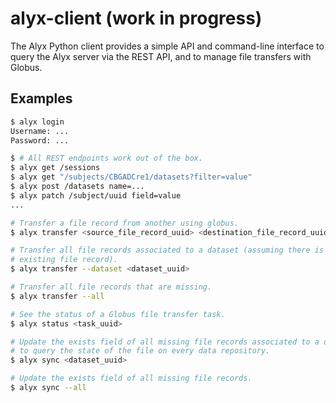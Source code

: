 # alyx-client (work in progress)

The Alyx Python client provides a simple API and command-line interface to query the Alyx server via the REST API, and to manage file transfers with Globus.

## Examples

```bash
$ alyx login
Username: ...
Password: ...

$ # All REST endpoints work out of the box.
$ alyx get /sessions
$ alyx get "/subjects/CBGADCre1/datasets?filter=value"
$ alyx post /datasets name=...
$ alyx patch /subject/uuid field=value
...

# Transfer a file record from another using globus.
$ alyx transfer <source_file_record_uuid> <destination_file_record_uuid>

# Transfer all file records associated to a dataset (assuming there is at least one
# existing file record).
$ alyx transfer --dataset <dataset_uuid>

# Transfer all file records that are missing.
$ alyx transfer --all

# See the status of a Globus file transfer task.
$ alyx status <task_uuid>

# Update the exists field of all missing file records associated to a dataset, by using globus
# to query the state of the file on every data repository.
$ alyx sync <dataset_uuid>

# Update the exists field of all missing file records.
$ alyx sync --all
```
